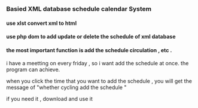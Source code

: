 ### Basied XML database schedule calendar System

#### use xlst convert xml to html

#### use php dom to add update or delete the schedule of xml database

#### the most important function is add the schedule circulation , etc . 

i have a meetting on every friday , so i want add the schedule at once. the program can achieve.

when you click the time that you want to add the schedule , you will get the message of "whether cycling add the schedule "

if you need it , download and use it